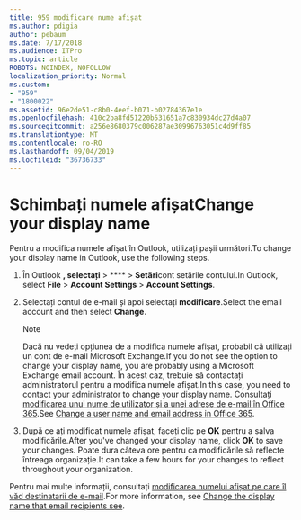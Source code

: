 ```yaml
---
title: 959 modificare nume afișat
ms.author: pdigia
author: pebaum
ms.date: 7/17/2018
ms.audience: ITPro
ms.topic: article
ROBOTS: NOINDEX, NOFOLLOW
localization_priority: Normal
ms.custom:
- "959"
- "1800022"
ms.assetid: 96e2de51-c8b0-4eef-b071-b02784367e1e
ms.openlocfilehash: 410c2ba8fd51220b531651a7c830934dc27d4a07
ms.sourcegitcommit: a256e8680379c006287ae30996763051c4d9ff85
ms.translationtype: MT
ms.contentlocale: ro-RO
ms.lasthandoff: 09/04/2019
ms.locfileid: "36736733"
---
```

# <a name="change-your-display-name"></a><span data-ttu-id="3f1e0-102">Schimbați numele afișat</span><span class="sxs-lookup"><span data-stu-id="3f1e0-102">Change your display name</span></span>
  
<span data-ttu-id="3f1e0-103">Pentru a modifica numele afișat în Outlook, utilizați pașii următori.</span><span class="sxs-lookup"><span data-stu-id="3f1e0-103">To change your display name in Outlook, use the following steps.</span></span>
  
1. <span data-ttu-id="3f1e0-104">În Outlook **, selectați** \> \*\*\*\* \> **Setări**cont setările contului.</span><span class="sxs-lookup"><span data-stu-id="3f1e0-104">In Outlook, select **File** \> **Account Settings** \> **Account Settings**.</span></span>

2. <span data-ttu-id="3f1e0-105">Selectați contul de e-mail și apoi selectați **modificare**.</span><span class="sxs-lookup"><span data-stu-id="3f1e0-105">Select the email account and then select **Change**.</span></span>

    > [!NOTE]
    > <span data-ttu-id="3f1e0-106">Dacă nu vedeți opțiunea de a modifica numele afișat, probabil că utilizați un cont de e-mail Microsoft Exchange.</span><span class="sxs-lookup"><span data-stu-id="3f1e0-106">If you do not see the option to change your display name, you are probably using a Microsoft Exchange email account.</span></span> <span data-ttu-id="3f1e0-107">În acest caz, trebuie să contactați administratorul pentru a modifica numele afișat.</span><span class="sxs-lookup"><span data-stu-id="3f1e0-107">In this case, you need to contact your administrator to change your display name.</span></span> <span data-ttu-id="3f1e0-108">Consultați [modificarea unui nume de utilizator și a unei adrese de e-mail în Office 365](https://docs.microsoft.com/office365/admin/add-users/change-a-user-name-and-email-address).</span><span class="sxs-lookup"><span data-stu-id="3f1e0-108">See [Change a user name and email address in Office 365](https://docs.microsoft.com/office365/admin/add-users/change-a-user-name-and-email-address).</span></span>
  
3. <span data-ttu-id="3f1e0-109">După ce ați modificat numele afișat, faceți clic pe **OK** pentru a salva modificările.</span><span class="sxs-lookup"><span data-stu-id="3f1e0-109">After you've changed your display name, click **OK** to save your changes.</span></span> <span data-ttu-id="3f1e0-110">Poate dura câteva ore pentru ca modificările să reflecte întreaga organizație.</span><span class="sxs-lookup"><span data-stu-id="3f1e0-110">It can take a few hours for your changes to reflect throughout your organization.</span></span>

<span data-ttu-id="3f1e0-111">Pentru mai multe informații, consultați [modificarea numelui afișat pe care îl văd destinatarii de e-mail](https://support.office.com/article/2b53331a-ba2a-4803-88dc-ac9fe376c8a9.aspx).</span><span class="sxs-lookup"><span data-stu-id="3f1e0-111">For more information, see [Change the display name that email recipients see](https://support.office.com/article/2b53331a-ba2a-4803-88dc-ac9fe376c8a9.aspx).</span></span>
  